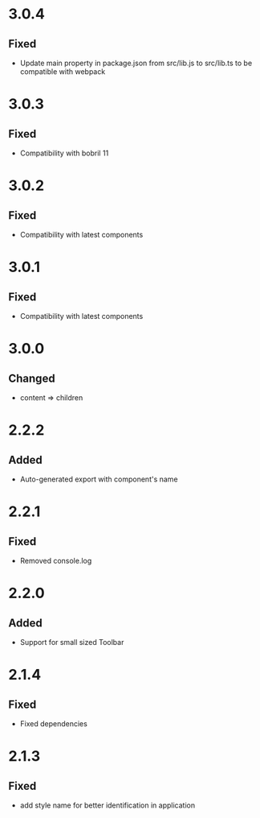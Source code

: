 # 3.0.4
## Fixed
- Update main property in package.json from src/lib.js to src/lib.ts to be compatible with webpack

# 3.0.3
## Fixed
- Compatibility with bobril 11

# 3.0.2
## Fixed
- Compatibility with latest components

# 3.0.1
## Fixed
- Compatibility with latest components

# 3.0.0
## Changed
- content => children

# 2.2.2
## Added
- Auto-generated export with component's name

# 2.2.1
## Fixed
- Removed console.log

# 2.2.0
## Added
- Support for small sized Toolbar

# 2.1.4
## Fixed
- Fixed dependencies

# 2.1.3
## Fixed
- add style name for better identification in application
